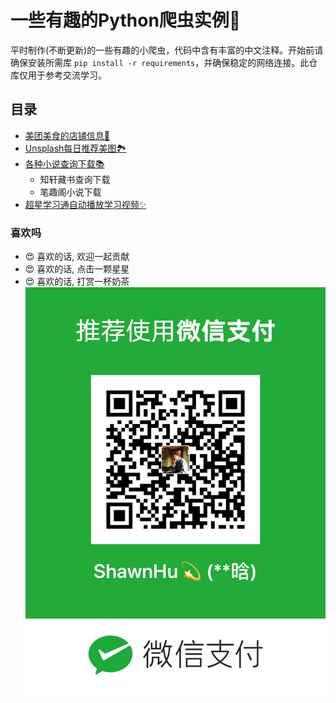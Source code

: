 # 一些有趣的Python爬虫实例🐛
平时制作(不断更新)的一些有趣的小爬虫，代码中含有丰富的中文注释。开始前请确保安装所需库 `pip install -r requirements`，并确保稳定的网络连接。此仓库仅用于参考交流学习。

## 目录
- [美团美食的店铺信息🍱](./meituan)
- [Unsplash每日推荐美图🏞](./unsplash)
- [各种小说查询下载📚](./xiaoshuo)
  - 知轩藏书查询下载
  - 笔趣阁小说下载
- [超星学习通自动播放学习视频✨](./xuexitong)

### 喜欢吗
- 😍 喜欢的话, 欢迎一起贡献
- 😍 喜欢的话, 点击一颗星星
- 😍 喜欢的话, 打赏一杯奶茶
![weixinzhifu](vx.jpg)
